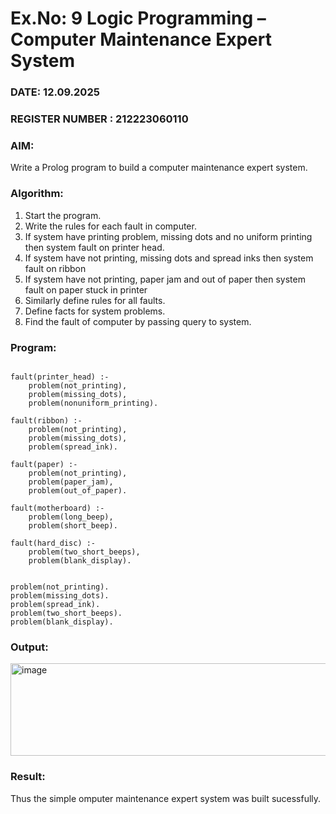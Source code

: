 # Ex.No: 9  Logic Programming –  Computer Maintenance Expert System
### DATE: 12.09.2025                                                                           
### REGISTER NUMBER : 212223060110
### AIM: 
Write a Prolog program to build a computer maintenance expert system.
###  Algorithm:
1. Start the program.
2. Write the rules for each fault in computer.
3. If system have printing problem, missing dots and no uniform printing then system fault on printer head.
4. If system have not printing, missing dots and spread inks then system fault on ribbon
5. If system have not printing, paper jam and out of paper then system fault on paper stuck in printer
6. Similarly define rules for all faults.
7. Define facts for system problems.
8. Find the fault of computer by passing query to system.
     
### Program:
```

fault(printer_head) :-
    problem(not_printing),
    problem(missing_dots),
    problem(nonuniform_printing).

fault(ribbon) :-
    problem(not_printing),
    problem(missing_dots),
    problem(spread_ink).

fault(paper) :-
    problem(not_printing),
    problem(paper_jam),
    problem(out_of_paper).

fault(motherboard) :-
    problem(long_beep),
    problem(short_beep).

fault(hard_disc) :-
    problem(two_short_beeps),
    problem(blank_display).


problem(not_printing).
problem(missing_dots).
problem(spread_ink).
problem(two_short_beeps).
problem(blank_display).

```











### Output:

<img width="922" height="148" alt="image" src="https://github.com/user-attachments/assets/e179a5cb-1458-415d-97f6-d722a0ed92f7" />




### Result:
Thus the simple omputer maintenance expert system was built sucessfully.
